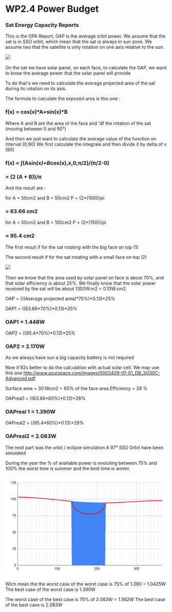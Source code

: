 # WP2.4 Power Budget 

### Sat Energy Capacity Reports 

This is the OPA Report, OAP is the average orbit power. We assume that the sat is in SSO orbit, which mean that the sat is always in sun zone. We assume two that the satellite is only rotation on one axis relative to the sun. 

![](/WP/image/sketch1.png) 

On the sat we have solar panel, on each face, to calculate the OAP, we want to know the average power that the solar panel will provide 

To do that's we need to calculate the average projected area of the sat during its rotation on its axis. 

The formula to calculate the exposed area is this one : 

### f(x) = cos(x)*A+sin(x)*B 

Where A and B are the area of the face and 'df the rotation of the sat (moving between 0 and 90°) 

And then we just want to calculate the average value of the function on interval (0;90) 
We first calculate the integrale and then divide it by delta of x (90) 

### f(x) = ∫(A*sin(x)+B*cos(x),x,0,π/2)/(π/2-0)

### = (2 (A + B))/π

And the result are : 

for A = 50cm2 and B = 50cm2 
P = (2*(100))/pi 
### = 63.66 cm2 


for A = 50cm2 and B = 100cm2 
P = (2*(150))/pi 
### = 95.4 cm2 

The first result if for the sat rotating with the big face on top (1)

The second result if for the sat rotating with a small face on top (2) 

![](/WP/image/sketch2.png)


Then we know that the area used by solar panel on face is about 70%, and that solar efficiency is about 25%. We finally know that the solar power received by the sat will be about 1300W.m2 = 0.13W.cm2 

OAP = (((Average projected area)*70%)*0.13)*25% 

OAP1 = ((63.66*70%)*0.13)*25% 
### OAP1 =  1.448W 

OAP2 = ((95.4*70%)*0.13)*25% 
### OAP2 = 2.170W 

As we always have sun a big capacity battery is not required 

Now it\'92s better to do the calculation with actual solar cell. We may use this one http://www.azurspace.com/images/0003429-01-01_DB_3G30C-Advanced.pdf

Surface area = 30.18cm2 = 60% of the face area 
Efficiency = 28 % 

OAPreal1 = ((63.66*60%)*0.13)*28% 
### OAPreal 1 = 1.390W 

OAPreal2 = ((95.4*60%)*0.13)*28% 
### OAPreal2 = 2.083W 

The next part was the orbit / eclipse simulation 
A 97° SSO Orbit have been simulated 

During the year the % of available power is evoluting between 75% and 100% 
the worst time is summer and the best time is winter. 

![](/WP/image/chart-3.png) 

Wich mean the the worst case of the worst case is 75% of 1.390 = 1.0425W
The best case of the worst case is 1.390W 

The worst case of the best case is 75% of 2.083W = 1.562W 
The best case of the best case is 2.083W


